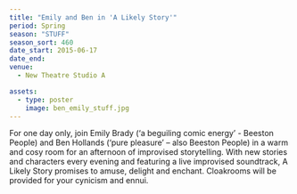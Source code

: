 ```yaml
---
title: "Emily and Ben in 'A Likely Story'"
period: Spring
season: "STUFF"
season_sort: 460
date_start: 2015-06-17
date_end:
venue:
  - New Theatre Studio A

assets:
  - type: poster
    image: ben_emily_stuff.jpg
---
```


For one day only, join Emily Brady (‘a beguiling comic energy’ - Beeston People) and Ben Hollands (‘pure pleasure’ – also Beeston People) in a warm and cosy room for an afternoon of improvised storytelling. With new stories and characters every evening and featuring a live improvised soundtrack, A Likely Story promises to amuse, delight and enchant. Cloakrooms will be provided for your cynicism and ennui.
